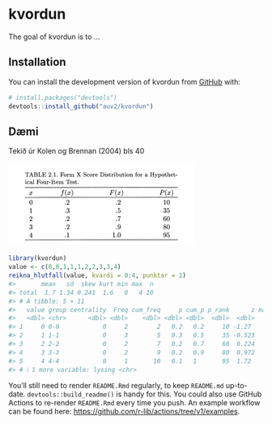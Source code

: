
<!-- README.md is generated from README.Rmd. Please edit that file -->

# kvordun

<!-- badges: start -->
<!-- badges: end -->

The goal of kvordun is to …

## Installation

You can install the development version of kvordun from
[GitHub](https://github.com/) with:

``` r
# install.packages("devtools")
devtools::install_github("auv2/kvordun")
```

## Dæmi

Tekið úr Kolen og Brennan (2004) bls 40

![](img/kolen_brennan_bls40.png)

``` r
library(kvordun)
value <- c(0,0,1,1,1,2,2,3,3,4)
reikna_hlutfall(value, kvardi = 0:4, punktar = 1)
#>       mean   sd  skew kurt min max  n
#> total  1.7 1.34 0.241  1.6   0   4 10
#> # A tibble: 5 × 11
#>   value group centrality  Freq cum_freq     p cum_p p_rank      z maelitala
#>   <dbl> <chr>      <dbl> <dbl>    <dbl> <dbl> <dbl>  <dbl>  <dbl>     <dbl>
#> 1     0 0-0            0     2        2   0.2   0.2     10 -1.27          7
#> 2     1 1-1            0     3        5   0.3   0.5     35 -0.523        10
#> 3     2 2-2            0     2        7   0.2   0.7     60  0.224        12
#> 4     3 3-3            0     2        9   0.2   0.9     80  0.972        14
#> 5     4 4-4            0     1       10   0.1   1       95  1.72         19
#> # ℹ 1 more variable: lysing <chr>
```

You’ll still need to render `README.Rmd` regularly, to keep `README.md`
up-to-date. `devtools::build_readme()` is handy for this. You could also
use GitHub Actions to re-render `README.Rmd` every time you push. An
example workflow can be found here:
<https://github.com/r-lib/actions/tree/v1/examples>.
